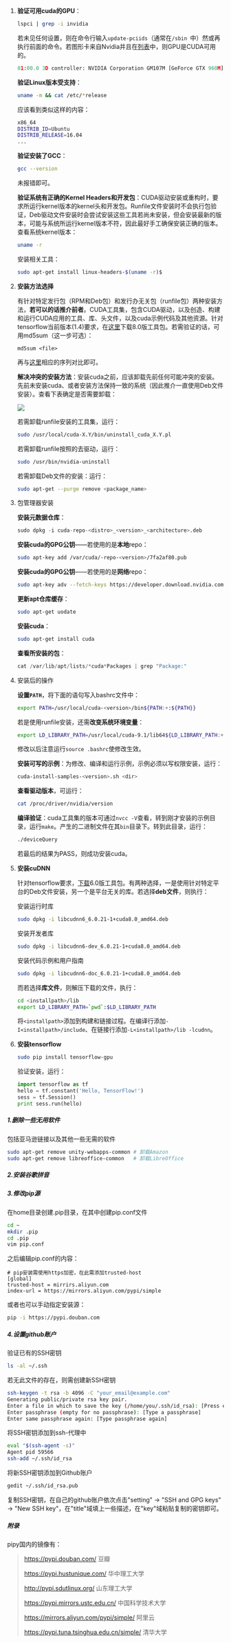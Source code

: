 1. **验证可用cuda的GPU**：

   ```bash
   lspci | grep -i invidia
   ```

   若未见任何设置，则在命令行输入`update-pciids`（通常在`/sbin	`中）然或再执行前面的命令。若图形卡来自Nvidia并且在[列表](http://developer.nvidia.com/cuda-gpus)中，则GPU是CUDA可用的。

   ```python
   01:00.0 3D controller: NVIDIA Corporation GM107M [GeForce GTX 960M] (rev a2)
   ```

   **验证Linux版本受支持**：

   ```bash
   uname -m && cat /etc/*release
   ```

   应该看到类似这样的内容：

   ```bash
   x86_64
   DISTRIB_ID=Ubuntu
   DISTRIB_RELEASE=16.04
   ...
   ```

   **验证安装了GCC**：

   ```bash
   gcc --version
   ```

   未报错即可。

   **验证系统有正确的Kernel Headers和开发包**：CUDA驱动安装或重构时，要求所运行kernel版本的kernel头和开发包。Runfile文件安装时不会执行包验证，Deb驱动文件安装时会尝试安装这些工具若尚未安装，但会安装最新的版本，可能与系统所运行kernel版本不符，因此最好手工确保安装正确的版本。查看系统kernel版本：

   ```bash
   uname -r
   ```

   安装相关工具：

   ```bash
   sudo apt-get install linux-headers-$(uname -r)$
   ```

   

2. **安装方法选择**

   有针对特定发行包（RPM和Deb包）和发行办无关包（runfile包）两种安装方法，**若可以的话推介前者**。CUDA工具集，包含CUDA驱动，以及创造、构建和运行CUDA应用的工具、库、头文件，以及cuda示例代码及其他资源。针对tensorflow当前版本(1.4)要求，在[这里](http://developer.nvidia.com/cuda-downloads)下载8.0版工具包。若需验证的话，可用md5sum（这一步可选）：

   ```
   md5sum <file>
   ```

   再与[这里](http://developer.nvidia.com/cuda-downloads/checksums)相应的序列对比即可。

   **解决冲突的安装方法**：安装cuda之前，应该卸载先前任何可能冲突的安装。先前未安装cuda、或者安装方法保持一致的系统（因此推介一直使用Deb文件安装）。查看下表确定是否需要卸载：

   <img src="1.png" />

   若需卸载runfile安装的工具集，运行：

   ```bash
   sudo /usr/local/cuda-X.Y/bin/uninstall_cuda_X.Y.pl
   ```

   若需卸载runfile按照的去驱动，运行：

   ```bash
   sudo /usr/bin/nvidia-uninstall
   ```

   若需卸载Deb文件的安装：运行：

   ```bash
   sudo apt-get --purge remove <package_name>
   ```

   

3. 包管理器安装

   **安装元数据仓库**：

   ```python
   sudo dpkg -i cuda-repo-<distro>_<version>_<architecture>.deb
   ```

   **安装cuda的GPG公钥**——若使用的是**本地**repo：

   ```bash
   sudo apt-key add /var/cuda/-repo-<version>/7fa2af80.pub
   ```

   **安装cuda的GPG公钥**——若使用的是**网络**repo：

   ```bash
   sudo apt-key adv --fetch-keys https://developer.download.nvidia.com/compute/cuda/repos/<distro>/<architecture>/7fa2af80.pub
   ```

   **更新apt仓库缓存**：

   ```bash
   sudo apt-get uodate
   ```

   **安装cuda**：

   ```bash
   sudo apt-get install cuda
   ```

   **查看所安装的包**：

   ```python
   cat /var/lib/apt/lists/*cuda*Packages | grep "Package:"
   ```

   

4. 安装后的操作

   **设置`PATH`**，将下面的语句写入bashrc文件中：

   ```bash
   export PATH=/usr/local/cuda-<version>/bin${PATH:+:${PATH}}
   ```

   若是使用runfile安装，还需**改变系统环境变量**：

   ```bash
   export LD_LIBRARY_PATH=/usr/local/cuda-9.1/lib64${LD_LIBRARY_PATH:+:${LD_LIBRARY_PATH}}
   ```

   修改以后注意运行`source .bashrc`使修改生效。

   **安装可写的示例**：为修改、编译和运行示例，示例必须以写权限安装，运行：

   ```bash
   cuda-install-samples-<version>.sh <dir>
   ```

   **查看驱动版本**，可运行：

   ```bash
   cat /proc/driver/nvidia/version
   ```

   **编译验证**：cuda工具集的版本可通过`nvcc -V`查看，转到刚才安装的示例目录，运行`make`。产生的二进制文件在其`bin`目录下。转到此目录，运行：

   ```bash
   ./deviceQuery
   ```

   若最后的结果为PASS，则成功安装cuda。

   

5. **安装cuDNN**

   针对tensorflow要求，[下载](https://developer.nvidia.com/rdp/cudnn-download)6.0版工具包。有两种选择，一是使用针对特定平台的Deb文件安装，另一个是平台无关的库。若选择**deb文件**，则执行：

   安装运行时库

   ```bash
   sudo dpkg -i libcudnn6_6.0.21-1+cuda8.0_amd64.deb
   ```

   安装开发者库

   ```bash
   sudo dpkg -i libcudnn6-dev_6.0.21-1+cuda8.0_amd64.deb
   ```

   安装代码示例和用户指南

   ```bash
   sudo dpkg -i libcudnn6-doc_6.0.21-1+cuda8.0_amd64.deb
   ```

   而若选择**库文件**，则解压下载的文件，执行：

   ```bash
   cd <installpath>/lib
   export LD_LIBRARY_PATH=`pwd`:$LD_LIBRARY_PATH
   ```

   将`<installpath>`添加到构建和链接过程。在编译行添加`-I<installpath>/include`、在链接行添加`-L<installpath>/lib -lcudnn`。

   

6. **安装tensorflow**

   ```bash
   sudo pip install tensorflow-gpu
   ```

   验证安装，运行：

   ```python
   import tensorflow as tf
   hello = tf.constant('Hello, TensorFlow!')
   sess = tf.Session()
   print sess.run(hello)
   ```

   


##### 1.删除一些无用软件

包括亚马逊链接以及其他一些无需的软件

```bash
sudo apt-get remove unity-webapps-common # 卸载Amazon
sudo apt-get remove libreoffice-common   # 卸载LibreOffice
```



##### 2.安装谷歌拼音



##### 3.修改pip源

在home目录创建.pip目录，在其中创建pip.conf文件

```bash
cd ~
mkdir .pip
cd .pip
vim pip.conf
```

之后编辑pip.conf的内容：

```configure
# pip安装需使用https加密，在此需添加trusted-host
[global]
trusted-host = mirrirs.aliyun.com
index-url = https://mirrors.aliyun.com/pypi/simple
```

或者也可以手动指定安装源：

```bash
pip -i https://pypi.douban.com
```



##### 4.设置github账户

验证已有的SSH密钥

```bash
ls -al ~/.ssh
```

若无此文件的存在，则需创建新SSH密钥

```bash
ssh-keygen -t rsa -b 4096 -C "your_email@example.com"
Generating public/private rsa key pair.
Enter a file in which to save the key (/home/you/.ssh/id_rsa): [Press enter]
Enter passphrase (empty for no passphrase): [Type a passphrase]
Enter same passphrase again: [Type passphrase again]
```

将SSH密钥添加到ssh-代理中

```bash
eval "$(ssh-agent -s)"
Agent pid 59566
ssh-add ~/.ssh/id_rsa
```

将新SSH密钥添加到Github账户

```bash
gedit ~/.ssh/id_rsa.pub
```

复制SSH密钥，在自己的github账户依次点击"setting" -> "SSH and GPG keys" -> "New SSH key"，在"title"域填上一些描述，在"key"域粘贴复制的密钥即可。



##### 附录

pipy国内的镜像有：

> https://pypi.douban.com/ 豆瓣
>
> https://pypi.hustunique.com/ 华中理工大学
>
> http://pypi.sdutlinux.org/ 山东理工大学
>
> https://pypi.mirrors.ustc.edu.cn/ 中国科学技术大学
>
> https://mirrors.aliyun.com/pypi/simple/ 阿里云
>
> https://pypi.tuna.tsinghua.edu.cn/simple/ 清华大学